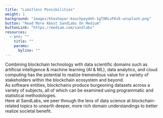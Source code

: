 ```yaml
---
title: "Limitless Possibilities"
weight: 1
background: "images/khashayar-kouchpeydeh-1gT8RLvFKvE-unsplash.png"
button: "Read More About SandLabs On Medium"
buttonLink: "https://medium.com/sandlabs"
resources:
  - src: ""
    title: ""
    params:
      byline: ""
---
```


<div class="text-1xl leading-loose flex flex-col justify-evenly">
  <div class="flex-auto">
    Combining blockchain technology with data scientific domains such as artificial intelligence & machine learning (AI & ML), data analytics, and cloud computing has the potential to realize tremendous value for a variety of stakeholders within the blockchain ecosystem and beyond.
  </div>
  <div class="flex-auto">
    As software entities, blockchains produce burgeoning datasets across a variety of subjects, all of which can be examined using programmatic and statistical methodologies.
  </div>
  <div class="flex-auto text-2xl">
   <span class="text-3xl"> Here at <span class="text-primary">SandLabs</span></span>, we peer through the lens of data science at blockchain-related topics to unearth deeper, more rich domain understandings to better realize societal benefit.
  </div>
</div>
